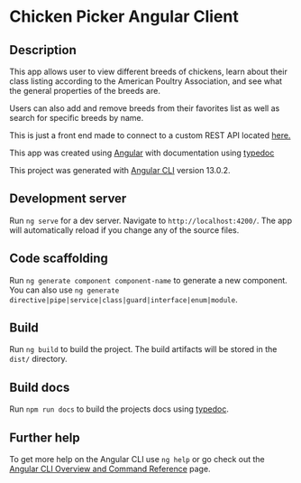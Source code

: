 # Chicken Picker Angular Client

## Description

This app allows user to view different breeds of chickens, learn about their class listing according to the American Poultry Association, and see what the general properties of the breeds are.

Users can also add and remove breeds from their favorites list as well as search for specific breeds by name.

This is just a front end made to connect to a custom REST API located [here.](https://github.com/nickplamb/Chickens_api)

This app was created using [Angular](https://github.com/angular/angular) with documentation using [typedoc](https://github.com/TypeStrong/typedoc)

This project was generated with [Angular CLI](https://github.com/angular/angular-cli) version 13.0.2.

## Development server

Run `ng serve` for a dev server. Navigate to `http://localhost:4200/`. The app will automatically reload if you change any of the source files.

## Code scaffolding

Run `ng generate component component-name` to generate a new component. You can also use `ng generate directive|pipe|service|class|guard|interface|enum|module`.

## Build

Run `ng build` to build the project. The build artifacts will be stored in the `dist/` directory.

## Build docs

Run `npm run docs` to build the projects docs using [typedoc](https://github.com/TypeStrong/typedoc).

## Further help

To get more help on the Angular CLI use `ng help` or go check out the [Angular CLI Overview and Command Reference](https://angular.io/cli) page.
